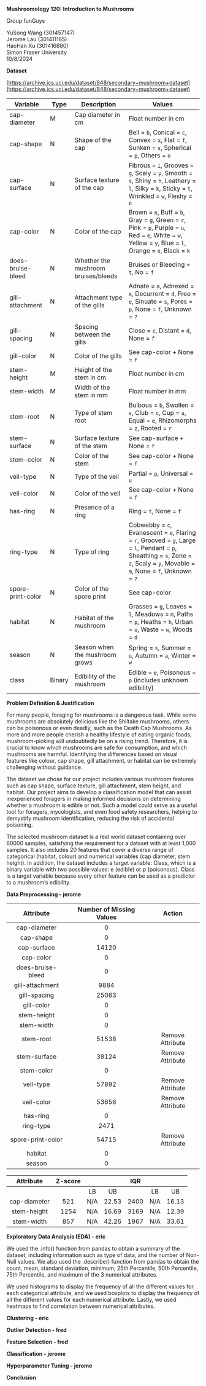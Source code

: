 

**Mushroomology 120: Introduction to Mushrooms**

Group funGuys

YuSong Wang (301457147)  
Jerome Lau (301411165)  
HaoHan Xu (301416880)  
Simon Fraser University  
10/8/2024

**Dataset**

[https://archive.ics.uci.edu/dataset/848/secondary+mushroom+dataset](https://archive.ics.uci.edu/dataset/848/secondary+mushroom+dataset)

| Variable | Type | Description | Values |
| ----- | ----- | ----- | ----- |
| cap-diameter | M | Cap diameter in cm | Float number in cm |
| cap-shape | N | Shape of the cap | Bell \= `b`, Conical \= `c`, Convex \= `x`, Flat \= `f`, Sunken \= `s`, Spherical \= `p`, Others \= `o` |
| cap-surface | N | Surface texture of the cap | Fibrous \= `i`, Grooves \= `g`, Scaly \= `y`, Smooth \= `s`, Shiny \= `h`, Leathery \= `l`, Silky \= `k`, Sticky \= `t`, Wrinkled \= `w`, Fleshy \= `e` |
| cap-color | N | Color of the cap | Brown \= `n`, Buff \= `b`, Gray \= `g`, Green \= `r`, Pink \= `p`, Purple \= `u`, Red \= `e`, White \= `w`, Yellow \= `y`, Blue \= `l`, Orange \= `o`, Black \= `k` |
| does-bruise-bleed | N | Whether the mushroom bruises/bleeds | Bruises or Bleeding \= `t`, No \= `f` |
| gill-attachment | N | Attachment type of the gills | Adnate \= `a`, Adnexed \= `x`, Decurrent \= `d`, Free \= `e`, Sinuate \= `s`, Pores \= `p`, None \= `f`, Unknown \= `?` |
| gill-spacing | N | Spacing between the gills | Close \= `c`, Distant \= `d`, None \= `f` |
| gill-color | N | Color of the gills | See cap-color \+ None \= `f` |
| stem-height | M | Height of the stem in cm | Float number in cm |
| stem-width | M | Width of the stem in mm | Float number in mm |
| stem-root | N | Type of stem root | Bulbous \= `b`, Swollen \= `s`, Club \= `c`, Cup \= `u`, Equal \= `e`, Rhizomorphs \= `z`, Rooted \= `r` |
| stem-surface | N | Surface texture of the stem | See cap-surface \+ None \= `f` |
| stem-color | N | Color of the stem | See cap-color \+ None \= `f` |
| veil-type | N | Type of the veil | Partial \= `p`, Universal \= `u` |
| veil-color | N | Color of the veil | See cap-color \+ None \= `f` |
| has-ring | N | Presence of a ring | Ring \= `t`, None \= `f` |
| ring-type | N | Type of ring | Cobwebby \= `c`, Evanescent \= `e`, Flaring \= `r`, Grooved \= `g`, Large \= `l`, Pendant \= `p`, Sheathing \= `s`, Zone \= `z`, Scaly \= `y`, Movable \= `m`, None \= `f`, Unknown \= `?` |
| spore-print-color | N | Color of the spore print | See cap-color |
| habitat | N | Habitat of the mushroom | Grasses \= `g`, Leaves \= `l`, Meadows \= `m`, Paths \= `p`, Heaths \= `h`, Urban \= `u`, Waste \= `w`, Woods \= `d` |
| season | N | Season when the mushroom grows | Spring \= `s`, Summer \= `u`, Autumn \= `a`, Winter \= `w` |
| class | Binary | Edibility of the mushroom | Edible \= `e`, Poisonous \= `p` (includes unknown edibility) |

**Problem Definition & Justification**

For many people, foraging for mushrooms is a dangerous task. While some mushrooms are absolutely delicious like the Shiitake mushrooms, others can be poisonous or even deadly, such as the Death Cap Mushrooms. As more and more people cherish a healthy lifestyle of eating organic foods, mushroom-picking will undoubtedly be on a rising trend. Therefore, it is crucial to know which mushrooms are safe for consumption, and which mushrooms are harmful. Identifying the differences based on visual features like colour, cap shape, gill attachment, or habitat can be extremely challenging without guidance. 

The dataset we chose for our project includes various mushroom features such as cap shape, surface texture, gill attachment, stem height, and habitat. Our project aims to develop a classification model that can assist inexperienced foragers in making informed decisions on determining whether a mushroom is edible or not. Such a model could serve as a useful tool for foragers, mycologists, and even food safety researchers, helping to demystify mushroom identification, reducing the risk of accidental poisoning.

The selected mushroom dataset is a real world dataset containing over 60000 samples, satisfying the requirement for a dataset with at least 1,000 samples. It also includes 20 features that cover a diverse range of categorical (habitat, colour) and numerical variables (cap diameter, stem height). In addition, the dataset includes a target variable: Class, which is a binary variable with two possible values: e (edible) or p (poisonous). Class is a target variable because every other feature can be used as a predictor to a mushroom’s edibility. 

**Data Preprocessing \- jerome**

| Attribute | Number of Missing Values | Action |
| :---: | :---: | :---: |
| cap-diameter | 0 |  |
| cap-shape | 0 |  |
| cap-surface | 14120 |  |
| cap-color | 0 |  |
| does-bruise-bleed | 0 |  |
| gill-attachment | 9884 |  |
| gill-spacing | 25063 |  |
| gill-color | 0 |  |
| stem-height | 0 |  |
| stem-width | 0 |  |
| stem-root | 51538 | Remove Attribute |
| stem-surface | 38124 | Remove Attribute |
| stem-color | 0 |  |
| veil-type | 57892 | Remove Attribute |
| veil-color | 53656 | Remove Attribute |
| has-ring | 0 |  |
| ring-type | 2471 |  |
| spore-print-color | 54715 | Remove Attribute |
| habitat | 0 |  |
| season | 0 |  |

| Attribute | Z-score |  |  | IQR |  |  |
| :---: | :---: | :---: | :---: | :---: | :---: | :---: |
|  |  | LB | UB |  | LB | UB |
| cap-diameter | 521 | N/A | 22.53 | 2400 | N/A | 16.13 |
| stem-height | 1254 | N/A | 16.69 | 3169 | N/A | 12.39 |
| stem-width | 857 | N/A | 42.26 | 1967 | N/A | 33.61 |

**Exploratory Data Analysis (EDA) \- eric**

We used the .info() function from pandas to obtain a summary of the dataset, including information such as type of data, and the number of Non-Null values. We also used the .describe() function from pandas to obtain the count, mean, standard deviation, minimum, 25th Percentile, 50th Percentile, 75th Percentile, and maximum of the 3 numerical attributes. 

We used histograms to display the frequency of all the different values for each categorical attribute, and we used boxplots to display the frequency of all the different values for each numerical attribute. Lastly, we used heatmaps to find correlation between numerical attributes. 

**Clustering \- eric**

**Outlier Detection \- fred**

**Feature Selection \- fred**

**Classification \- jerome**

**Hyperparameter Tuning \- jerome**

**Conclusion**

